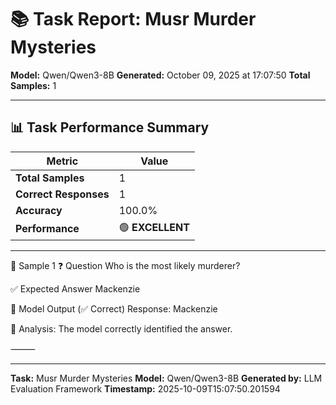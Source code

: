 # 📚 Task Report: Musr Murder Mysteries

**Model:** Qwen/Qwen3-8B
**Generated:** October 09, 2025 at 17:07:50
**Total Samples:** 1

---

## 📊 Task Performance Summary

| Metric | Value |
| ------ | ----- |
| **Total Samples** | 1 |
| **Correct Responses** | 1 |
| **Accuracy** | 100.0% |
| **Performance** | 🟢 **EXCELLENT** |

---

📝 Sample 1
❓ Question
Who is the most likely murderer?

✅ Expected Answer
Mackenzie

🤖 Model Output (✅ Correct)
Response: Mackenzie

💬 Analysis:
The model correctly identified the answer.

⸻

---

**Task:** Musr Murder Mysteries
**Model:** Qwen/Qwen3-8B
**Generated by:** LLM Evaluation Framework
**Timestamp:** 2025-10-09T15:07:50.201594